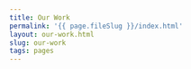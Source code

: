 ```yaml
---
title: Our Work
permalink: '{{ page.fileSlug }}/index.html'
layout: our-work.html
slug: our-work
tags: pages
---
```



